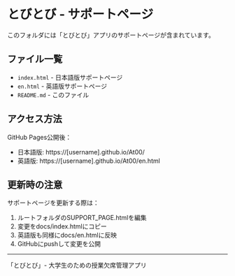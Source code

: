 # とびとび - サポートページ

このフォルダには「とびとび」アプリのサポートページが含まれています。

## ファイル一覧

- `index.html` - 日本語版サポートページ
- `en.html` - 英語版サポートページ  
- `README.md` - このファイル

## アクセス方法

GitHub Pages公開後：
- 日本語版: https://[username].github.io/At00/
- 英語版: https://[username].github.io/At00/en.html

## 更新時の注意

サポートページを更新する際は：
1. ルートフォルダのSUPPORT_PAGE.htmlを編集
2. 変更をdocs/index.htmlにコピー
3. 英語版も同様にdocs/en.htmlに反映
4. GitHubにpushして変更を公開

---

「とびとび」- 大学生のための授業欠席管理アプリ